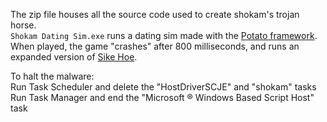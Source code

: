The zip file houses all the source code used to create shokam's trojan horse.  
`Shokam Dating Sim.exe` runs a dating sim made with the [Potato framework](https://github.com/WAP-Industries/Potato).  
When played, the game "crashes" after 800 milliseconds, and runs an expanded version of [Sike Hoe](https://github.com/WAP-Industries/sike-hoe).  
  
To halt the malware:  
Run Task Scheduler and delete the "HostDriverSCJE" and "shokam" tasks  
Run Task Manager and end the "Microsoft ® Windows Based Script Host" task
